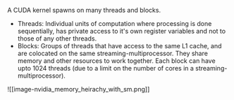 A CUDA kernel spawns on many threads and blocks.

* Threads: Individual units of computation where processing is done sequentially, has private access to it's own register variables and not to those of any other threads.
* Blocks: Groups of threads that have access to the same L1 cache, and are colocated on the same streaming-multiprocessor. They share memory and other resources to work together. Each block can have upto 1024 threads (due to a limit on the number of cores in a streaming-multiprocessor).

![[image-nvidia_memory_heirachy_with_sm.png]]
